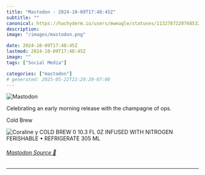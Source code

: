 ```yaml
---
title: "Mastodon - 2024-10-09T17:48:45Z"
subtitle: ""
canonical: https://hachyderm.io/users/mweagle/statuses/113278722076853213
description:
image: "/images/mastodon.png"

date: 2024-10-09T17:48:45Z
lastmod: 2024-10-09T17:48:45Z
image: ""
tags: ["Social Media"]

categories: ["mastodon"]
# generated: 2025-05-22T22:29:20-07:00
---
```

![Mastodon](/images/mastodon.png)

<p>Celebrating an early morning release with the champagne of ops. </p><p>Cold Brew</p>

![Coraline y
COLD BREW
0 10.3 FL 0Z
INFUSED WITH NITROGEN
FERISHABLE • REFRIGERATE
305 ML](02759ca7fe3bc269.jpeg)

###### [Mastodon Source 🐘](https://hachyderm.io/@mweagle/113278722076853213)

___
